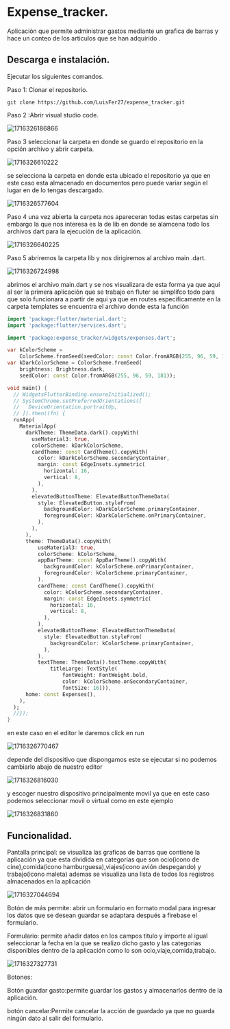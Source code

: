 
# Expense_tracker.

Aplicación que permite administrar gastos mediante un grafica de barras y hace un conteo de los articulos que se han adquirido .

## Descarga e instalación.

Ejecutar los siguientes comandos.

Paso 1: Clonar el repositorio.

```nginx
git clone https://github.com/LuisFer27/expense_tracker.git
```

Paso 2 :Abrir visual studio code.

![1716326186866](image/README/1716326186866.png)

Paso 3 seleccionar la carpeta en donde se guardo el repositorio en la opción  archivo y abrir carpeta.

![1716326610222](image/README/1716326610222.png)

se selecciona la carpeta en donde esta ubicado el repositorio ya que en este caso esta almacenado en documentos pero puede variar según el lugar en de lo tengas descargado.

![1716326577604](image/README/1716326577604.png)

Paso 4  una vez abierta la carpeta nos apareceran todas estas carpetas sin embargo la que nos interesa es la de lib en donde se alamcena todo los archivos dart para la ejecución de la aplicación.

![1716326640225](image/README/1716326640225.png)

Paso 5 abriremos la carpeta lib y nos dirigiremos al archivo main .dart.

![1716326724998](image/README/1716326724998.png)

abrimos el archivo main.dart y se nos visualizara de esta forma ya que aquí al ser la primera aplicación que se trabajo en fluter se simplifco todo para que solo funcionara a partir de aqui ya que en routes especificamente en la carpeta templates se encuentra el archivo donde esta la función

```dart
import 'package:flutter/material.dart';
import 'package:flutter/services.dart';

import 'package:expense_tracker/widgets/expenses.dart';

var kColorScheme =
    ColorScheme.fromSeed(seedColor: const Color.fromARGB(255, 96, 59, 181));
var kDarkColorScheme = ColorScheme.fromSeed(
    brightness: Brightness.dark,
    seedColor: const Color.fromARGB(255, 96, 59, 181));

void main() {
  // WidgetsFlutterBinding.ensureInitialized();
  // SystemChrome.setPreferredOrientations([
  //   DeviceOrientation.portraitUp,
  // ]).then((fn) {
  runApp(
    MaterialApp(
      darkTheme: ThemeData.dark().copyWith(
        useMaterial3: true,
        colorScheme: kDarkColorScheme,
        cardTheme: const CardTheme().copyWith(
          color: kDarkColorScheme.secondaryContainer,
          margin: const EdgeInsets.symmetric(
            horizontal: 16,
            vertical: 8,
          ),
        ),
        elevatedButtonTheme: ElevatedButtonThemeData(
          style: ElevatedButton.styleFrom(
            backgroundColor: kDarkColorScheme.primaryContainer,
            foregroundColor: kDarkColorScheme.onPrimaryContainer,
          ),
        ),
      ),
      theme: ThemeData().copyWith(
          useMaterial3: true,
          colorScheme: kColorScheme,
          appBarTheme: const AppBarTheme().copyWith(
            backgroundColor: kColorScheme.onPrimaryContainer,
            foregroundColor: kColorScheme.primaryContainer,
          ),
          cardTheme: const CardTheme().copyWith(
            color: kColorScheme.secondaryContainer,
            margin: const EdgeInsets.symmetric(
              horizontal: 16,
              vertical: 8,
            ),
          ),
          elevatedButtonTheme: ElevatedButtonThemeData(
            style: ElevatedButton.styleFrom(
              backgroundColor: kColorScheme.primaryContainer,
            ),
          ),
          textTheme: ThemeData().textTheme.copyWith(
              titleLarge: TextStyle(
                  fontWeight: FontWeight.bold,
                  color: kColorScheme.onSecondaryContainer,
                  fontSize: 16))),
      home: const Expenses(),
    ),
  );
  //});
}

```

en este caso en el editor le daremos click en run

![1716326770467](image/README/1716326770467.png)

depende del dispositivo que dispongamos este se ejecutar si no podemos cambiarlo abajo de nuestro editor 

![1716326816030](image/README/1716326816030.png)

y escoger nuestro dispositivo principalmente movil ya que en este caso podemos seleccionar movil o virtual como en este ejemplo

![1716326831860](image/README/1716326831860.png)


## Funcionalidad.

Pantalla principal: se visualiza las graficas de barras que contiene la aplicación ya que esta dividida en categorias que son ocio(icono de cine),comida(icono hamburguesa),viajes(icono avión despegando) y trabajo(icono maleta) ademas se visualiza una lista de todos los registros almacenados en la aplicación

![1716327044694](image/README/1716327044694.png)

Botón de más permite: abrir un formulario en formato modal para ingresar los datos que se desean guardar se adaptara después a firebase el formulario.

Formulario: permite añadir datos en los campos titulo y importe al igual seleccionar la fecha en la que se realizo dicho gasto y las categorias disponibles dentro de la aplicación como lo son ocio,viaje,comida,trabajo.

![1716327327731](image/README/1716327327731.png)

Botones:

Botón guardar gasto:permite guardar los gastos y almacenarlos dentro de la aplicación.

botón cancelar:Permite cancelar la acción de guardado ya que no guarda ningún dato al salir del formulario.
